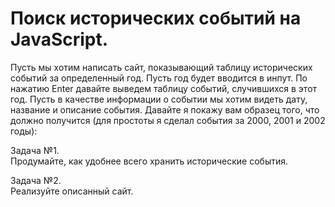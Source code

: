 # Поиск исторических событий на JavaScript.  
  
Пусть мы хотим написать сайт, показывающий таблицу исторических событий за определенный год. Пусть год будет вводится в инпут. По нажатию Enter давайте выведем таблицу событий, случившихся в этот год. Пусть в качестве информации о событии мы хотим видеть дату, название и описание события. Давайте я покажу вам образец того, что должно получится (для простоты я сделал события за 2000, 2001 и 2002 годы):  
  
Задача №1.  
Продумайте, как удобнее всего хранить исторические события.  
  
Задача №2.  
Реализуйте описанный сайт.